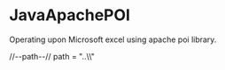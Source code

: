 # JavaApachePOI
Operating upon Microsoft excel using apache poi library.

//--path--//
path = "..\\<folder-name>\\<file-name>"
